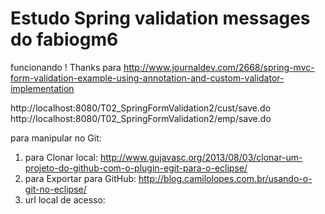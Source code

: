 # Estudo Spring validation messages do fabiogm6

funcionando ! Thanks para
http://www.journaldev.com/2668/spring-mvc-form-validation-example-using-annotation-and-custom-validator-implementation

http://localhost:8080/T02_SpringFormValidation2/cust/save.do
http://localhost:8080/T02_SpringFormValidation2/emp/save.do

para manipular no Git:
1) para Clonar local: http://www.gujavasc.org/2013/08/03/clonar-um-projeto-do-github-com-o-plugin-egit-para-o-eclipse/
2) para Exportar para GitHub: http://blog.camilolopes.com.br/usando-o-git-no-eclipse/
3) url local de acesso:



